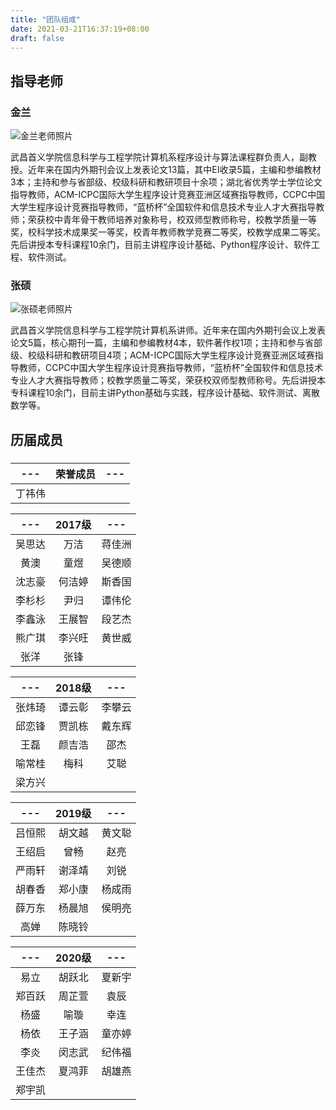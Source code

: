 ```yaml
---
title: "团队组成"
date: 2021-03-21T16:37:19+08:00
draft: false
---
```


## 指导老师

### 金兰

![金兰老师照片](/images/team-composition/jinlan.jpeg)

武昌首义学院信息科学与工程学院计算机系程序设计与算法课程群负责人，副教授。近年来在国内外期刊会议上发表论文13篇，其中EI收录5篇，主编和参编教材3本；主持和参与省部级、校级科研和教研项目十余项；湖北省优秀学士学位论文指导教师，ACM-ICPC国际大学生程序设计竞赛亚洲区域赛指导教师，CCPC中国大学生程序设计竞赛指导教师，“蓝桥杯”全国软件和信息技术专业人才大赛指导教师；荣获校中青年骨干教师培养对象称号，校双师型教师称号，校教学质量一等奖，校科学技术成果奖一等奖，校青年教师教学竞赛二等奖，校教学成果二等奖。先后讲授本专科课程10余门，目前主讲程序设计基础、Python程序设计、软件工程、软件测试。

### 张硕

![张硕老师照片](/images/team-composition/zhangshuo.jpeg)

武昌首义学院信息科学与工程学院计算机系讲师。近年来在国内外期刊会议上发表论文5篇，核心期刊一篇，主编和参编教材4本，软件著作权1项；主持和参与省部级、校级科研和教研项目4项；ACM-ICPC国际大学生程序设计竞赛亚洲区域赛指导教师，CCPC中国大学生程序设计竞赛指导教师，“蓝桥杯”全国软件和信息技术专业人才大赛指导教师；校教学质量二等奖，荣获校双师型教师称号。先后讲授本专科课程10余门，目前主讲Python基础与实践，程序设计基础、软件测试、离散数学等。

## 历届成员

### 

| --- | 荣誉成员 | --- |
|:---:|:----:|:---:|
| 丁祎伟 |      |     |

| --- | 2017级 | --- |
|:---:|:-----:|:---:|
| 吴思达 | 万洁    | 蒋佳洲 |
| 黄澳  | 童煜    | 吴德顺 |
| 沈志豪 | 何洁婷   | 斯香国 |
| 李杉杉 | 尹归    | 谭伟伦 |
| 李鑫泳 | 王展智   | 段艺杰 |
| 熊广琪 | 李兴旺   | 黄世威 |
| 张洋  | 张锋    |     |

| --- | 2018级 | --- |
|:---:|:-----:|:---:|
| 张炜琦 | 谭云彰   | 李攀云 |
| 邱恋锋 | 贾凯栋   | 戴东辉 |
| 王磊  | 颜吉浩   | 邵杰  |
| 喻常桂 | 梅科    | 艾聪  |
| 梁方兴 |       |     |

| --- | 2019级 | --- |
|:---:|:-----:|:---:|
| 吕恒熙 | 胡文越   | 黄文聪 |
| 王绍启 | 曾畅    | 赵亮  |
| 严雨轩 | 谢泽靖   | 刘锐  |
| 胡春香 | 郑小康   | 杨成雨 |
| 薛万东 | 杨晨旭   | 侯明亮 |
| 高婵  | 陈晓铃   |     |

|  ---   | 2020级 |  ---   |
| :----: | :----: | :----: |
|  易立  | 胡跃北 | 夏新宇 |
| 郑百跃 | 周芷萱 |  袁辰  |
|  杨盛  |  喻璇  |  幸连  |
|  杨依  | 王子涵 | 童亦婷 |
|  李炎  | 闵志武 | 纪伟福 |
| 王佳杰 | 夏鸿菲 | 胡雄燕 |
| 郑宇凯 |        |        |
